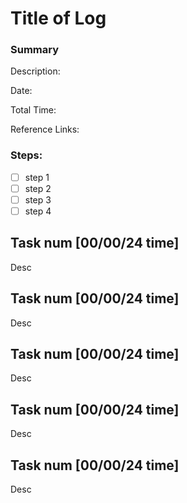# Title of Log
### Summary

Description:

Date:

Total Time:

Reference Links:

### Steps:
- [ ] step 1
- [ ] step 2
- [ ] step 3
- [ ] step 4

## Task num [00/00/24 time]

Desc

## Task num [00/00/24 time]

Desc

## Task num [00/00/24 time]

Desc

## Task num [00/00/24 time]

Desc

## Task num [00/00/24 time]

Desc